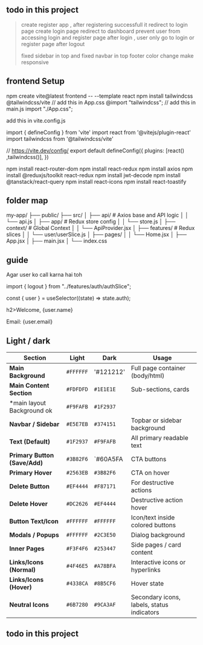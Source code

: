 ## todo in this project

> create register app , after registering successfull it redirect to login page
> create login page redirect to dashboard
> prevent user from accessing login and register page after login , user only go to login or register page after logout
>
> fixed sidebar in top and fixed navbar in top
> footer color change
> make responsive

## frontend Setup

npm create vite@latest frontend -- --template react
npm install tailwindcss @tailwindcss/vite
// add this in App.css
@import "tailwindcss";
// add this in main.js
import "./App.css";

add this in vite.config.js

import { defineConfig } from 'vite'
import react from '@vitejs/plugin-react'
import tailwindcss from '@tailwindcss/vite'

// https://vite.dev/config/
export default defineConfig({
plugins: [react() ,tailwindcss()],
})

npm install react-router-dom
npm install react-redux
npm install axios
npm install @reduxjs/toolkit react-redux
npm install jwt-decode
npm install @tanstack/react-query
npm install react-icons
npm install react-toastify

## folder map

my-app/
├── public/
├── src/
│ ├── api/ # Axios base and API logic
│ │ └── api.js
│ ├── app/ # Redux store config
│ │ └── store.js
│ ├── context/ # Global Context
│ │ └── ApiProvider.jsx
│ ├── features/ # Redux slices
│ │ └── user/userSlice.js
│ ├── pages/
│ │ └── Home.jsx
│ ├── App.jsx
│ ├── main.jsx
│ └── index.css

## guide

Agar user ko call karna hai toh

import { logout } from "../features/auth/authSlice";

const { user } = useSelector((state) => state.auth);

h2>Welcome, {user.name}</h2>

<p>Email: {user.email}</p>

## Light / dark

| Section                       | Light     | Dark      | Usage                                      |
| ----------------------------- | --------- | --------- | ------------------------------------------ |
| **Main Background**           | `#FFFFFF` | '#121212' | Full page container (body/html)            |
| **Main Content Section**      | `#FDFDFD` | `#1E1E1E` | Sub-sections, cards                        |
| \*main layout Background ok   | `#F9FAFB` | `#1F2937` |
| **Navbar / Sidebar**          | `#E5E7EB` | `#374151` | Topbar or sidebar background               |
| **Text (Default)**            | `#1F2937` | `#F9FAFB` | All primary readable text                  |
| **Primary Button (Save/Add)** | `#3B82F6` | `#60A5FA  | CTA buttons                                |
| **Primary Hover**             | `#2563EB` | `#3B82F6` | CTA on hover                               |
| **Delete Button**             | `#EF4444` | `#F87171` | For destructive actions                    |
| **Delete Hover**              | `#DC2626` | `#EF4444` | Destructive action hover                   |
| **Button Text/Icon**          | `#FFFFFF` | `#FFFFFF` | Icon/text inside colored buttons           |
| **Modals / Popups**           | `#FFFFFF` | `#2C3E50` | Dialog background                          |
| **Inner Pages**               | `#F3F4F6` | `#253447` | Side pages / card content                  |
| **Links/Icons (Normal)**      | `#4F46E5` | `#A78BFA` | Interactive icons or hyperlinks            |
| **Links/Icons (Hover)**       | `#4338CA` | `#8B5CF6` | Hover state                                |
| **Neutral Icons**             | `#6B7280` | `#9CA3AF` | Secondary icons, labels, status indicators |

## todo in this project
